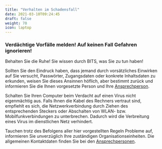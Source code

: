 ```yaml
---
title: "Verhalten im Schadensfall"
date: 2021-03-10T09:24:45
draft: false
weight: 70
icon: laptop
---
```

### Verdächtige Vorfälle melden! Auf keinen Fall Gefahren ignorieren!

Behalten Sie die Ruhe! Sie wissen durch BITS, was Sie zu tun haben!

Sollten Sie den Eindruck haben, dass jemand durch vorsätzliches Einwirken auf Sie versucht, Passwörter, Zugangsdaten oder konkrete Inhaltsdaten zu erkunden, weisen Sie dieses Ansinnen höflich, aber bestimmt zurück und informieren Sie die Ihnen vorgesetzte Person und Ihre [Ansprechperson](/ansprechpersonen/).

Schalten Sie Ihren Computer beim Verdacht auf einen Virus nicht eigenmächtig aus. Falls Ihnen die Kabel des Rechners vertraut sind, empfiehlt es sich, die Netzwerkverbindung durch Ziehen des entsprechenden Steckers oder Abschalten von WLAN- bzw. Mobilfunkverbindungen zu unterbrechen. Dadurch wird die Verbreitung eines Virus im dienstlichen Netz verhindert.

Tauchen trotz des Befolgens aller hier vorgestellten Regeln Probleme auf, informieren Sie unverzüglich Ihre zuständigen Organisationseinheiten. Die allgemeinen Kontaktdaten finden Sie bei den [Ansprechpersonen](/ansprechpersonen/).